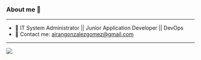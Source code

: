 ### About me 👋
---

- 🔭 IT System Administrator || Junior Application Developer || DevOps
- 💬 Contact me: airangonzalezgomez@gmail.com

---
![](![image](https://user-images.githubusercontent.com/57719183/180617180-a797d719-46e6-4f8f-9be8-6b535c6f9c91.png))

